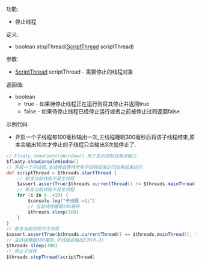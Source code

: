 功能:

+ 停止线程

定义:

+ boolean stopThread([ScriptThread](/API/Thread/ScriptThread/README.md) scriptThread)

参数:

+ [ScriptThread](/API/Thread/ScriptThread/README.md) scriptThread - 需要停止的线程对象

返回值:

+ boolean
    + true - 如果待停止线程正在运行则将其停止并返回true
    + false - 如果待停止线程已经停止运行或者之前被停止过则返回false

示例代码:

+ 开启一个子线程每100毫秒输出一次,主线程睡眠300毫秒后将该子线程结束,原本会输出10次才停止的子线程只会输出3次就停止了.

```groovy
// Floaty.showConsoleWindow() 用于显示控制台悬浮窗口
$floaty.showConsoleWindow()
// 开启一个子线程,主线程会等待所有子线程结束运行后再结束运行
def scriptThread = $threads.startThread {
    // 断言当前线程不是主线程
    $assert.assertTrue($threads.currentThread() != $threads.mainThread(), "当前线程不是主线程")
    // 断言当前线程不是主线程
    for (i in 0..<10) {
        $console.log("子线程->$i")
        // 当前线程睡眠100毫秒
        $threads.sleep(100)
    }
}
// 断言当前线程为主线程
$assert.assertTrue($threads.currentThread() == $threads.mainThread(), "当前线程为主线程")
// 主线程睡眠300毫秒,子线程会输出3次(0-2)
$threads.sleep(300)
// 停止子线程
$threads.stopThread(scriptThread)
```
